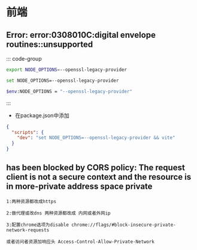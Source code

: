 # 前端

## Error: error:0308010C:digital envelope routines::unsupported

::: code-group

```bash [Linux, macOS, Git bash, etc]
export NODE_OPTIONS=--openssl-legacy-provider
```

```bash [Windows cmd]
set NODE_OPTIONS=--openssl-legacy-provider
```

```bash [Windows PowerShell]
$env:NODE_OPTIONS = "--openssl-legacy-provider"
```

:::

-  在package.json中添加

```json
{
  "scripts": {
    "dev": "set NODE_OPTIONS=--openssl-legacy-provider && vite"
  }
}
```

## has been blocked by CORS policy: The request client is not a secure context and the resource is in more-private address space private

```
1:两种资源都改成https

2:做代理或改dns 两种资源都改成 内网或者外网ip

3:配置chrome选项为disable chrome://flags/#block-insecure-private-network-requests

或者访问者资源加响应头 Access-Control-Allow-Private-Network
```
